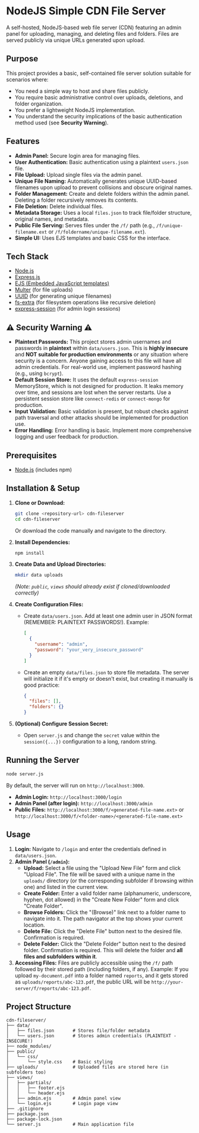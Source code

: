 # NodeJS Simple CDN File Server

A self-hosted, NodeJS-based web file server (CDN) featuring an admin panel for uploading, managing, and deleting files and folders. Files are served publicly via unique URLs generated upon upload.

## Purpose

This project provides a basic, self-contained file server solution suitable for scenarios where:

*   You need a simple way to host and share files publicly.
*   You require basic administrative control over uploads, deletions, and folder organization.
*   You prefer a lightweight NodeJS implementation.
*   You understand the security implications of the basic authentication method used (see **Security Warning**).

## Features

*   **Admin Panel:** Secure login area for managing files.
*   **User Authentication:** Basic authentication using a plaintext `users.json` file.
*   **File Upload:** Upload single files via the admin panel.
*   **Unique File Naming:** Automatically generates unique UUID-based filenames upon upload to prevent collisions and obscure original names.
*   **Folder Management:** Create and delete folders within the admin panel. Deleting a folder recursively removes its contents.
*   **File Deletion:** Delete individual files.
*   **Metadata Storage:** Uses a local `files.json` to track file/folder structure, original names, and metadata.
*   **Public File Serving:** Serves files under the `/f/` path (e.g., `/f/unique-filename.ext` or `/f/foldername/unique-filename.ext`).
*   **Simple UI:** Uses EJS templates and basic CSS for the interface.

## Tech Stack

*   [Node.js](https://nodejs.org/)
*   [Express.js](https://expressjs.com/)
*   [EJS (Embedded JavaScript templates)](https://ejs.co/)
*   [Multer](https://github.com/expressjs/multer) (for file uploads)
*   [UUID](https://github.com/uuidjs/uuid) (for generating unique filenames)
*   [fs-extra](https://github.com/jprichardson/node-fs-extra) (for filesystem operations like recursive deletion)
*   [express-session](https://github.com/expressjs/session) (for admin login sessions)

## ⚠️ Security Warning ⚠️

*   **Plaintext Passwords:** This project stores admin usernames and passwords in **plaintext** within `data/users.json`. This is **highly insecure** and **NOT suitable for production environments** or any situation where security is a concern. Anyone gaining access to this file will have all admin credentials. For real-world use, implement password hashing (e.g., using `bcrypt`).
*   **Default Session Store:** It uses the default `express-session` MemoryStore, which is not designed for production. It leaks memory over time, and sessions are lost when the server restarts. Use a persistent session store like `connect-redis` or `connect-mongo` for production.
*   **Input Validation:** Basic validation is present, but robust checks against path traversal and other attacks should be implemented for production use.
*   **Error Handling:** Error handling is basic. Implement more comprehensive logging and user feedback for production.

## Prerequisites

*   [Node.js](https://nodejs.org/) (includes npm)

## Installation & Setup

1.  **Clone or Download:**
    ```bash
    git clone <repository-url> cdn-fileserver
    cd cdn-fileserver
    ```
    Or download the code manually and navigate to the directory.

2.  **Install Dependencies:**
    ```bash
    npm install
    ```

3.  **Create Data and Upload Directories:**
    ```bash
    mkdir data uploads
    ```
    *(Note: `public`, `views` should already exist if cloned/downloaded correctly)*

4.  **Create Configuration Files:**
    *   Create `data/users.json`. Add at least one admin user in JSON format (REMEMBER: PLAINTEXT PASSWORDS!). Example:
        ```json
        [
          {
            "username": "admin",
            "password": "your_very_insecure_password"
          }
        ]
        ```
    *   Create an empty `data/files.json` to store file metadata. The server will initialize it if it's empty or doesn't exist, but creating it manually is good practice:
        ```json
        {
          "files": [],
          "folders": {}
        }
        ```

5.  **(Optional) Configure Session Secret:**
    *   Open `server.js` and change the `secret` value within the `session({...})` configuration to a long, random string.

## Running the Server

```bash
node server.js
```

By default, the server will run on `http://localhost:3000`.

*   **Admin Login:** `http://localhost:3000/login`
*   **Admin Panel (after login):** `http://localhost:3000/admin`
*   **Public Files:** `http://localhost:3000/f/<generated-file-name.ext>` or `http://localhost:3000/f/<folder-name>/<generated-file-name.ext>`

## Usage

1.  **Login:** Navigate to `/login` and enter the credentials defined in `data/users.json`.
2.  **Admin Panel (`/admin`):**
    *   **Upload:** Select a file using the "Upload New File" form and click "Upload File". The file will be saved with a unique name in the `uploads/` directory (or the corresponding subfolder if browsing within one) and listed in the current view.
    *   **Create Folder:** Enter a valid folder name (alphanumeric, underscore, hyphen, dot allowed) in the "Create New Folder" form and click "Create Folder".
    *   **Browse Folders:** Click the "(Browse)" link next to a folder name to navigate into it. The path navigator at the top shows your current location.
    *   **Delete File:** Click the "Delete File" button next to the desired file. Confirmation is required.
    *   **Delete Folder:** Click the "Delete Folder" button next to the desired folder. Confirmation is required. This will delete the folder and **all files and subfolders within it**.
3.  **Accessing Files:** Files are publicly accessible using the `/f/` path followed by their stored path (including folders, if any). Example: If you upload `my-document.pdf` into a folder named `reports`, and it gets stored as `uploads/reports/abc-123.pdf`, the public URL will be `http://your-server/f/reports/abc-123.pdf`.

## Project Structure

```
cdn-fileserver/
├── data/
│   ├── files.json       # Stores file/folder metadata
│   └── users.json       # Stores admin credentials (PLAINTEXT - INSECURE!)
├── node_modules/
├── public/
│   └── css/
│       └── style.css    # Basic styling
├── uploads/             # Uploaded files are stored here (in subfolders too)
├── views/
│   ├── partials/
│   │   ├── footer.ejs
│   │   └── header.ejs
│   ├── admin.ejs        # Admin panel view
│   └── login.ejs        # Login page view
├── .gitignore
├── package.json
├── package-lock.json
└── server.js            # Main application file
```
